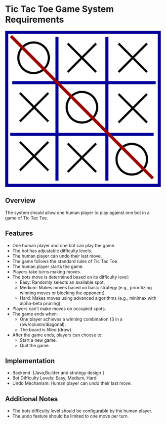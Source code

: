 # Tic Tac Toe Game System Requirements
![img.png](img.png)

## Overview
The system should allow one human player to play against one bot in a game of Tic Tac Toe.

## Features
- One human player and one bot can play the game.
- The bot has adjustable difficulty levels.
- The human player can undo their last move.
- The game follows the standard rules of Tic Tac Toe.
- The human player starts the game.
- Players take turns making moves.
- The bots move is determined based on its difficulty level:
    - Easy: Randomly selects an available spot.
    - Medium: Makes moves based on basic strategy (e.g., prioritizing winning moves or blocking the opponent).
    - Hard: Makes moves using advanced algorithms (e.g., minimax with alpha-beta pruning).
- Players can't make moves on occupied spots.
- The game ends when:
    - One player achieves a winning combination (3 in a row/column/diagonal).
    - The board is filled (draw).
- After the game ends, players can choose to:
    - Start a new game.
    - Quit the game.

## Implementation
- Backend: [Java,Builder and strategy design ]
- Bot Difficulty Levels: Easy, Medium, Hard
- Undo Mechanism: Human player can undo their last move.

## Additional Notes
- The bots difficulty level should be configurable by the human player.
- The undo feature should be limited to one move per turn.

